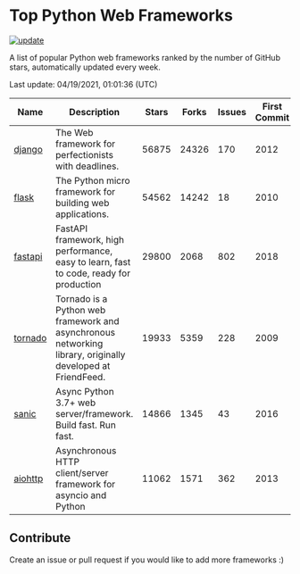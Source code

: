 # Top Python Web Frameworks

[![update](https://github.com/sunnysid3up/python-web-frameworks/actions/workflows/update.yml/badge.svg)](https://github.com/sunnysid3up/python-web-frameworks/actions/workflows/update.yml)

A list of popular Python web frameworks ranked by the number of GitHub stars, automatically updated every week.

Last update: 04/19/2021, 01:01:36 (UTC)

| Name          | Description          | Stars                     | Forks          | Issues               | First Commit        | Last Commit         |
|---------------|----------------------|---------------------------|----------------|----------------------|---------------------|---------------------|
| [django](https://github.com/django/django) | The Web framework for perfectionists with deadlines. | 56875 | 24326 | 170 | 2012 | 2021-04-18 |
| [flask](https://github.com/pallets/flask) | The Python micro framework for building web applications. | 54562 | 14242 | 18 | 2010 | 2021-04-18 |
| [fastapi](https://github.com/tiangolo/fastapi) | FastAPI framework, high performance, easy to learn, fast to code, ready for production | 29800 | 2068 | 802 | 2018 | 2021-04-19 |
| [tornado](https://github.com/tornadoweb/tornado) | Tornado is a Python web framework and asynchronous networking library, originally developed at FriendFeed. | 19933 | 5359 | 228 | 2009 | 2021-04-18 |
| [sanic](https://github.com/sanic-org/sanic) | Async Python 3.7+ web server/framework. Build fast. Run fast. | 14866 | 1345 | 43 | 2016 | 2021-04-19 |
| [aiohttp](https://github.com/aio-libs/aiohttp) | Asynchronous HTTP client/server framework for asyncio and Python | 11062 | 1571 | 362 | 2013 | 2021-04-18 |

## Contribute 

Create an issue or pull request if you would like to add more frameworks :)